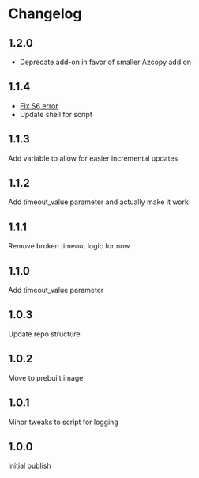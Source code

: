 # Changelog

## 1.2.0

- Deprecate add-on in favor of smaller Azcopy add on

## 1.1.4

- [Fix S6 error](https://github.com/jak119/hassio-backup-azure-blob/issues/26)
- Update shell for script

## 1.1.3

Add variable to allow for easier incremental updates

## 1.1.2

Add timeout_value parameter and actually make it work

## 1.1.1

Remove broken timeout logic for now

## 1.1.0

Add timeout_value parameter

## 1.0.3

Update repo structure

## 1.0.2

Move to prebuilt image

## 1.0.1

Minor tweaks to script for logging

## 1.0.0

Initial publish
